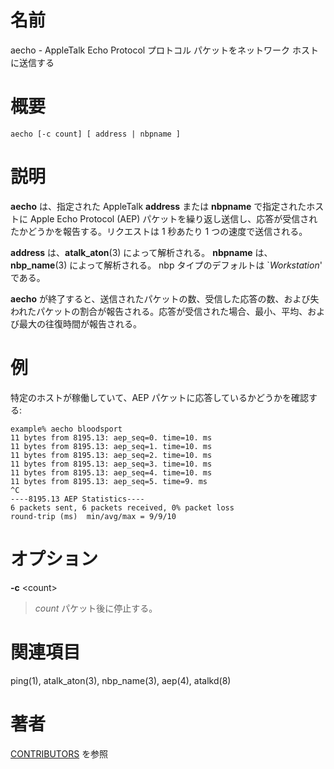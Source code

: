 # 名前

aecho - AppleTalk Echo Protocol プロトコル パケットをネットワーク ホストに送信する

# 概要

`aecho [-c count] [ address | nbpname ]`

# 説明

**aecho** は、指定された AppleTalk **address** または **nbpname** で指定されたホストに Apple Echo Protocol (AEP) パケットを繰り返し送信し、応答が受信されたかどうかを報告する。リクエストは 1 秒あたり 1 つの速度で送信される。

**address** は、**atalk_aton**(3) によって解析される。 **nbpname** は、**nbp_name**(3) によって解析される。 nbp タイプのデフォルトは \`*Workstation*' である。

**aecho**
が終了すると、送信されたパケットの数、受信した応答の数、および失われたパケットの割合が報告される。応答が受信された場合、最小、平均、および最大の往復時間が報告される。

# 例

特定のホストが稼働していて、AEP パケットに応答しているかどうかを確認する:

    example% aecho bloodsport
    11 bytes from 8195.13: aep_seq=0. time=10. ms
    11 bytes from 8195.13: aep_seq=1. time=10. ms
    11 bytes from 8195.13: aep_seq=2. time=10. ms
    11 bytes from 8195.13: aep_seq=3. time=10. ms
    11 bytes from 8195.13: aep_seq=4. time=10. ms
    11 bytes from 8195.13: aep_seq=5. time=9. ms
    ^C
    ----8195.13 AEP Statistics----
    6 packets sent, 6 packets received, 0% packet loss
    round-trip (ms)  min/avg/max = 9/9/10

# オプション

**-c** <count\>

> *count* パケット後に停止する。

# 関連項目

ping(1), atalk_aton(3), nbp_name(3), aep(4), atalkd(8)

# 著者

[CONTRIBUTORS](https://netatalk.io/contributors) を参照
